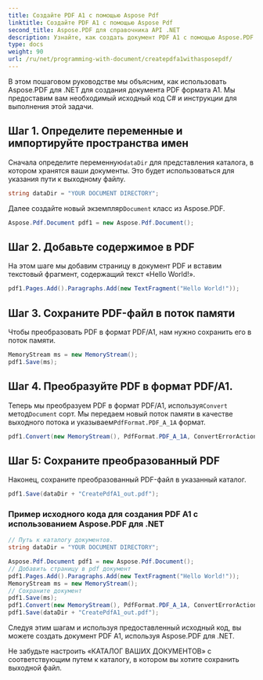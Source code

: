 ```yaml
---
title: Создайте PDF A1 с помощью Aspose Pdf
linktitle: Создайте PDF A1 с помощью Aspose Pdf
second_title: Aspose.PDF для справочника API .NET
description: Узнайте, как создать документ PDF A1 с помощью Aspose.PDF для .NET. Пошаговое руководство с исходным кодом C#. Эффективно оптимизируйте PDF-файлы.
type: docs
weight: 90
url: /ru/net/programming-with-document/createpdfa1withasposepdf/
---
```


В этом пошаговом руководстве мы объясним, как использовать Aspose.PDF для .NET для создания документа PDF формата A1. Мы предоставим вам необходимый исходный код C# и инструкции для выполнения этой задачи.

## Шаг 1. Определите переменные и импортируйте пространства имен

 Сначала определите переменную`dataDir` для представления каталога, в котором хранятся ваши документы. Это будет использоваться для указания пути к выходному файлу.

```csharp
string dataDir = "YOUR DOCUMENT DIRECTORY";
```

 Далее создайте новый экземпляр`Document` класс из Aspose.PDF.

```csharp
Aspose.Pdf.Document pdf1 = new Aspose.Pdf.Document();
```

## Шаг 2. Добавьте содержимое в PDF

На этом шаге мы добавим страницу в документ PDF и вставим текстовый фрагмент, содержащий текст «Hello World!».

```csharp
pdf1.Pages.Add().Paragraphs.Add(new TextFragment("Hello World!"));
```

## Шаг 3. Сохраните PDF-файл в поток памяти

Чтобы преобразовать PDF в формат PDF/A1, нам нужно сохранить его в поток памяти.

```csharp
MemoryStream ms = new MemoryStream();
pdf1.Save(ms);
```

## Шаг 4. Преобразуйте PDF в формат PDF/A1.

 Теперь мы преобразуем PDF в формат PDF/A1, используя`Convert` метод`Document` сорт. Мы передаем новый поток памяти в качестве выходного потока и указываем`PdfFormat.PDF_A_1A` формат.

```csharp
pdf1.Convert(new MemoryStream(), PdfFormat.PDF_A_1A, ConvertErrorAction.Delete);
```

## Шаг 5: Сохраните преобразованный PDF

Наконец, сохраните преобразованный PDF-файл в указанный каталог.

```csharp
pdf1.Save(dataDir + "CreatePdfA1_out.pdf");
```

### Пример исходного кода для создания PDF A1 с использованием Aspose.PDF для .NET

```csharp
// Путь к каталогу документов.
string dataDir = "YOUR DOCUMENT DIRECTORY";

Aspose.Pdf.Document pdf1 = new Aspose.Pdf.Document();
// Добавить страницу в pdf документ
pdf1.Pages.Add().Paragraphs.Add(new TextFragment("Hello World!"));
MemoryStream ms = new MemoryStream();
// Сохраните документ
pdf1.Save(ms);
pdf1.Convert(new MemoryStream(), PdfFormat.PDF_A_1A, ConvertErrorAction.Delete);
pdf1.Save(dataDir + "CreatePdfA1_out.pdf");
```

Следуя этим шагам и используя предоставленный исходный код, вы можете создать документ PDF A1, используя Aspose.PDF для .NET.

Не забудьте настроить «КАТАЛОГ ВАШИХ ДОКУМЕНТОВ» с соответствующим путем к каталогу, в котором вы хотите сохранить выходной файл.


